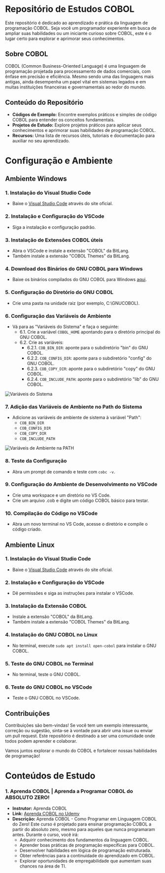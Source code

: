 # Repositório de Estudos COBOL

Este repositório é dedicado ao aprendizado e prática da linguagem de programação COBOL. Seja você um programador experiente em busca de ampliar suas habilidades ou um iniciante curioso sobre COBOL, este é o lugar certo para explorar e aprimorar seus conhecimentos.

## Sobre COBOL
COBOL (Common Business-Oriented Language) é uma linguagem de programação projetada para processamento de dados comerciais, com ênfase em precisão e eficiência. Mesmo sendo uma das linguagens mais antigas, ainda desempenha um papel vital em sistemas legados e em muitas instituições financeiras e governamentais ao redor do mundo.

## Conteúdo do Repositório
- **Códigos de Exemplo:** Encontre exemplos práticos e simples de código COBOL para entender os conceitos fundamentais.
- **Projetos de Estudo:** Explore projetos práticos para aplicar seus conhecimentos e aprimorar suas habilidades de programação COBOL.
- **Recursos:** Uma lista de recursos úteis, tutoriais e documentação para auxiliar no seu aprendizado.

# Configuração e Ambiente

## Ambiente Windows

### 1. Instalação do Visual Studio Code
- Baixe o [Visual Studio Code](https://code.visualstudio.com/) através do site oficial.

### 2. Instalação e Configuração do VSCode
- Siga a instalação e configuração padrão.

### 3. Instalação de Extensões COBOL úteis
- Abra o VSCode e instale a extensão "COBOL" da BitLang.
- Também instale a extensão "COBOL Themes" da BitLang.

### 4. Download dos Binários do GNU COBOL para Windows
- Baixe os binários compilados do GNU COBOL para Windows [aqui](https://drive.google.com/file/d/1vxzDfmOhT21uNzBjasbKg8UjbsJPPGMv/view?usp=sharing).

### 5. Configuração do Diretório do GNU COBOL
- Crie uma pasta na unidade raiz (por exemplo, C:\GNUCOBOL).
  
### 6. Configuração das Variáveis de Ambiente
- Vá para as "Variáveis do Sistema" e faça o seguinte:
  - 6.1. Crie a variável `COBOL_HOME` apontando para o diretório principal do GNU COBOL.
  - 6.2. Crie as variáveis:
    - 6.2.1. `COB_BIN_DIR`: aponte para o subdiretório "bin" do GNU COBOL.
    - 6.2.2. `COB_CONFIG_DIR`: aponte para o subdiretório "config" do GNU COBOL.
    - 6.2.3. `COB_COPY_DIR`: aponte para o subdiretório "copy" do GNU COBOL.
    - 6.2.4. `COB_INCLUDE_PATH`: aponte para o subdiretório "lib" do GNU COBOL.

![Variáveis do Sistema](https://i.imgur.com/Z0Vtk9i.png)

### 7. Adição das Variáveis de Ambiente no Path do Sistema
- Adicione as variáveis de ambiente de sistema à variável "Path":
  - `COB_BIN_DIR`
  - `COB_CONFIG_DIR`
  - `COB_COPY_DIR`
  - `COB_INCLUDE_PATH`

![Variáveis de Ambiente na PATH](https://i.imgur.com/txDguuV.png)

### 8. Teste da Configuração
- Abra um prompt de comando e teste com `cobc -v`.

### 9. Configuração do Ambiente de Desenvolvimento no VSCode
- Crie uma workspace e um diretório no VS Code.
- Crie um arquivo .cob e digite um código COBOL básico para testar.

### 10. Compilação do Código no VSCode
- Abra um novo terminal no VS Code, acesse o diretório e compile o código criado.

## Ambiente Linux

### 1. Instalação do Visual Studio Code
- Baixe o [Visual Studio Code](https://code.visualstudio.com/) através do site oficial.

### 2. Instalação e Configuração do VSCode
- Dê permissões e siga as instruções para instalar o VSCode.

### 3. Instalação da Extensão COBOL
- Instale a extensão "COBOL" da BitLang.
- Também instale a extensão "COBOL Themes" da BitLang.

### 4. Instalação do GNU COBOL no Linux
- No terminal, execute `sudo apt install open-cobol` para instalar o GNU COBOL.

### 5. Teste do GNU COBOL no Terminal
- No terminal, teste o GNU COBOL.

### 6. Teste do GNU COBOL no VSCode
- Teste o GNU COBOL no VSCode.

## Contribuições
Contribuições são bem-vindas! Se você tem um exemplo interessante, correção ou sugestão, sinta-se à vontade para abrir uma issue ou enviar um pull request. Este repositório é destinado a ser uma comunidade onde todos podem aprender e colaborar.

Vamos juntos explorar o mundo do COBOL e fortalecer nossas habilidades de programação!

# Conteúdos de Estudo

### 1. **Aprenda COBOL | Aprenda a Programar COBOL do ABSOLUTO ZERO!**
   - **Instrutor:** Aprenda COBOL
   - **Link:** [Aprenda COBOL no Udemy](https://www.udemy.com/course/aprendacobol/?couponCode=KEEPLEARNING)
   - **Descrição:**
     Aprenda COBOL - Como Programar em Linguagem COBOL do Zero! Este curso é projetado para ensinar programação COBOL a partir do absoluto zero, mesmo para aqueles que nunca programaram antes. Durante o curso, você irá:
     - Adquirir conhecimento dos fundamentos da linguagem COBOL.
     - Aprender boas práticas de programação específicas para COBOL.
     - Desenvolver habilidades em lógica de programação estruturada.
     - Obter referências para a continuidade do aprendizado em COBOL.
     - Explorar oportunidades de empregabilidade que aumentam suas chances na área de TI.
